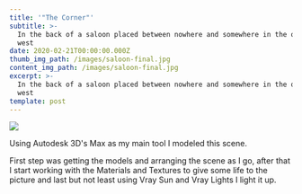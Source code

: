 ```yaml
---
title: '"The Corner"'
subtitle: >-
  In the back of a saloon placed between nowhere and somewhere in the old wild
  west
date: 2020-02-21T00:00:00.000Z
thumb_img_path: /images/saloon-final.jpg
content_img_path: /images/saloon-final.jpg
excerpt: >-
  In the back of a saloon placed between nowhere and somewhere in the old wild
  west
template: post
---
```



![](/images/saloon-no-mats-.jpg)

Using Autodesk 3D's Max as my main tool I modeled this scene.

First step was getting the models and arranging the scene as I go, after that I start working with the Materials and Textures to give some life to the picture and last but not least using Vray Sun and Vray Lights I light it up.
